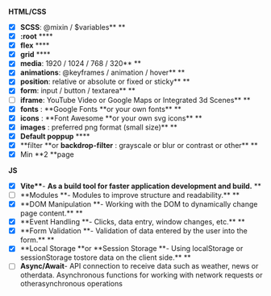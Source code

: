 **HTML/CSS**

- [x] **SCSS**: @mixin / $variables\*\* \*\*
- [x] **:root** \*\*\*\*
- [x] **flex** \*\*\*\*
- [x] **grid** \*\*\*\*
- [x] **media**: 1920 / 1024 / 768 / 320\*\* \*\*
- [x] **animations**: @keyframes / animation / hover\*\* \*\*
- [x] **position**: relative or absolute or fixed or sticky\*\* \*\*
- [x] **form**: input / button / textarea\*\* \*\*
- [ ] **iframe**: YouTube Video or Google Maps or Integrated 3d Scenes\*\* \*\*
- [x] **fonts** : **Google Fonts **or your own fonts\*\* \*\*
- [x] **icons** : **Font Awesome **or your own svg icons\*\* \*\*
- [x] **images** : preferred png format (small size)\*\* \*\*
- [x] **Default poppup** \*\*\*\*
- [x] **filter **or **backdrop-filter** : grayscale or blur or contrast or other\*\* \*\*
- [x] Min **2 **page

**JS**

- [x] **Vite\*\***- **As a build tool for faster application development and build.** \*\*
- [ ] **Modules **- Modules to improve structure and readability.\*\* \*\*
- [x] **DOM Manipulation **- Working with the DOM to dynamically change page content.\*\* \*\*
- [x] **Event Handling **- Clicks, data entry, window changes, etc.\*\* \*\*
- [x] **Form Validation **- Validation of data entered by the user into the form.\*\* \*\*
- [x] **Local Storage **or **Session Storage **- Using localStorage or sessionStorage tostore data on the client side.\*\* \*\*
- [ ] **Async/Await**- API connection to receive data such as weather, news or otherdata. Asynchronous functions for working with network requests or otherasynchronous operations
